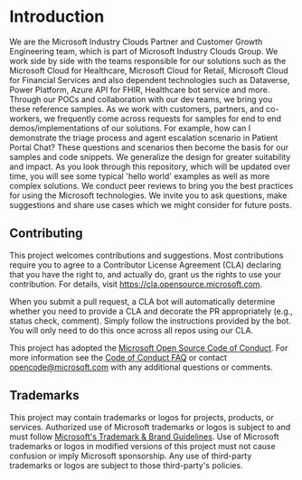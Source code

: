 # Introduction

We are the Microsoft Industry Clouds Partner and Customer Growth Engineering team, which is part of Microsoft Industry Clouds Group. We work side by side with the teams responsible for our solutions such as the Microsoft Cloud for Healthcare, Microsoft Cloud for Retail, Microsoft Cloud for Financial Services and also dependent technologies such as  Dataverse, Power Platform, Azure API for FHIR, Healthcare bot service and more. Through our POCs and collaboration with our dev teams, we bring you these reference samples. As we work with customers, partners, and co-workers, we frequently come across requests for samples for end to end demos/implementations of our solutions. For example, how can I demonstrate the triage process and agent escalation scenario in Patient Portal Chat? These questions and scenarios then become the basis for our samples and code snippets. We generalize the design for greater suitability and impact. As you look through this repository, which will be updated over time, you will see some typical 'hello world' examples as well as more complex solutions. We conduct peer reviews to bring you the best practices for using the Microsoft technologies. We invite you to ask questions, make suggestions and share use cases which we might consider for future posts.

## Contributing

This project welcomes contributions and suggestions.  Most contributions require you to agree to a
Contributor License Agreement (CLA) declaring that you have the right to, and actually do, grant us
the rights to use your contribution. For details, visit https://cla.opensource.microsoft.com.

When you submit a pull request, a CLA bot will automatically determine whether you need to provide
a CLA and decorate the PR appropriately (e.g., status check, comment). Simply follow the instructions
provided by the bot. You will only need to do this once across all repos using our CLA.

This project has adopted the [Microsoft Open Source Code of Conduct](https://opensource.microsoft.com/codeofconduct/).
For more information see the [Code of Conduct FAQ](https://opensource.microsoft.com/codeofconduct/faq/) or
contact [opencode@microsoft.com](mailto:opencode@microsoft.com) with any additional questions or comments.

## Trademarks

This project may contain trademarks or logos for projects, products, or services. Authorized use of Microsoft 
trademarks or logos is subject to and must follow 
[Microsoft's Trademark & Brand Guidelines](https://www.microsoft.com/en-us/legal/intellectualproperty/trademarks/usage/general).
Use of Microsoft trademarks or logos in modified versions of this project must not cause confusion or imply Microsoft sponsorship.
Any use of third-party trademarks or logos are subject to those third-party's policies.
